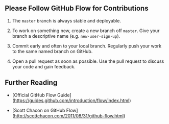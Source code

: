 ## Please Follow GitHub Flow for Contributions

1. The `master` branch is always stable and deployable.

1. To work on something new, create a new branch off `master`. Give your branch a descriptive name (e.g. `new-user-sign-up`).

1. Commit early and often to your local branch. Regularly push your work to the same named branch on GitHub.

1. Open a pull request as soon as possible. Use the pull request to discuss your code and gain feedback.




## Further Reading

- [Official GitHub Flow Guide]
  (https://guides.github.com/introduction/flow/index.html)
  
- [Scott Chacon on GitHub Flow]
  (http://scottchacon.com/2011/08/31/github-flow.html)
